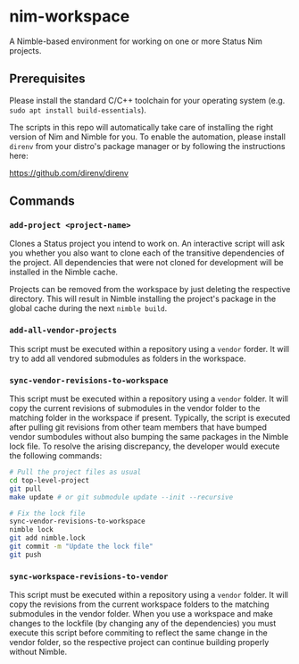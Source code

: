 # nim-workspace

A Nimble-based environment for working on one or more Status Nim projects.

## Prerequisites

Please install the standard C/C++ toolchain for your operating system
(e.g. `sudo apt install build-essentials`).

The scripts in this repo will automatically take care of installing the
right version of Nim and Nimble for you. To enable the automation, please
install `direnv` from your distro's package manager or by following the
instructions here:

https://github.com/direnv/direnv

## Commands

### `add-project <project-name>`

Clones a Status project you intend to work on. An interactive script will
ask you whether you also want to clone each of the transitive dependencies
of the project. All dependencies that were not cloned for development will
be installed in the Nimble cache.

Projects can be removed from the workspace by just deleting the respective
directory. This will result in Nimble installing the project's package in
the global cache during the next `nimble build`.

### `add-all-vendor-projects`

This script must be executed within a repository using a `vendor` forder. It
will try to add all vendored submodules as folders in the workspace.

### `sync-vendor-revisions-to-workspace`

This script must be executed within a repository using a `vendor` folder. It
will copy the current revisions of submodules in the vendor folder to the
matching folder in the workspace if present. Typically, the script is executed
after pulling git revisions from other team members that have bumped vendor
sumbodules without also bumping the same packages in the Nimble lock file.
To resolve the arising discrepancy, the developer would execute the following
commands:

```bash
# Pull the project files as usual
cd top-level-project
git pull
make update # or git submodule update --init --recursive

# Fix the lock file
sync-vendor-revisions-to-workspace
nimble lock
git add nimble.lock
git commit -m "Update the lock file"
git push
```

### `sync-workspace-revisions-to-vendor`

This script must be executed within a repository using a `vendor` folder. It
will copy the revisions from the current workspace folders to the matching
submodules in the vendor folder. When you use a workspace and make changes
to the lockfile (by changing any of the dependencies) you must execute this
script before commiting to reflect the same change in the vendor folder, so
the respective project can continue building properly without Nimble.
